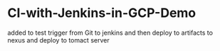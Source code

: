 # CI-with-Jenkins-in-GCP-Demo
added to test trigger from Git to jenkins and then deploy to artifacts to nexus and deploy to tomact server
